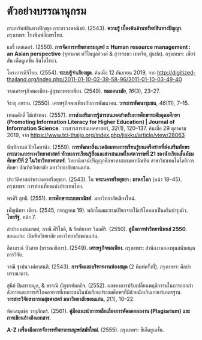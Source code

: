 # ตัวอย่างบรรณานุกรม

กรมทรัพย์สินทางปัญญา กระทรวงพาณิชย์. (2543). **ความรู้ เบื้องต้นด้านทรัพย์สินทางปัญญา**. กรุงเทพฯ: โรงพิมพ์อักษรไทย.



แกรี่ เดสเลอร์. (2550). **การจัดการทรัพยากรมนุษย์ = Human resource management : an Asian perspective** (จุฑามาศ ทวีไพบูลย์วงศ์ & สุวรรธนา เทพจิต, ผู้แปล). กรุงเทพฯ: เพียร์สัน เอ็ดดูเคชั่น อินโดไชน่า.



โครงการดิจิไทย. (2554). **ระบบรู้จำเสียงพูด**. ค้นเมื่อ 12 กันยายน 2019, จาก http://digitized-thailand.org/index.php/2011-01-10-02-39-58-96/2011-01-10-03-49-40



จากเศรษฐกิจพอเพียง-สู่สุขภาพพอเพียง. (2549). **หมออนามัย**, *16*(3), 23–27.



จิรายุ อศราง. (2550). เศรษฐกิจพอเพียงกับการพัฒนาคน. **วารสารพัฒนาชุมชน**, *46*(11), 7–15.



เทอดศักดิ์ ไม้เท้าทอง. (2557). **การส่งเสริมการรู้สารสนเทศสำหรับการศึกษาระดับอุดมศึกษา (Promoting Information Literacy for Higher Education) | Journal of Information Science**. วารสารสารสนเทศศาสตร์, *32*(1), 120–137. ค้นเมื่อ 29 ตุลาคาม 2019, จาก https://www.tci-thaijo.org/index.php/jiskku/article/view/28063



นันทิกานต์ ปักโคทานัง. (2559). **การพัฒนาสิ่งแวดล้อมทางการเรียนรู้บนเครือข่ายที่ส่งเสริมทักษะกระบวนการทางวิทยาศาสตร์ ทักษะการเรียนรู้สื่อและสารสนเทศในศตวรรษที่ 21 ของนักเรียนชั้นมัธมศึกษาปีที่ 2 ในวิชาวิทยาศาสตร์**. วิทยานิพจน์ปริญญาศึกษาศาสตรมหาบัณฑิต สาขาวิชาเทคโนโลยีการศึกษา บัณฑิตวิทยาลัย มหาวิทยาลัยขอนแก่น.



ประวัติศาสตร์พระนครศรีอยุธยา. (2543). ใน **พระนครศรีอยุธยา : มรดกโลก** (หน้า 18–45). กรุงเทพฯ: การท่องเที่ยงแห่งประเทศไทย.



พรศิริ สุทธิ. (2551). **การศึกษาระบบพาณิชย์**. มหาวิทยาลัยเชียงใหม่.



เพ็ญพิชชา เดียว. (2545, กรกฎาคม 19). พลิกโฉมมะขามเปียกจากใช้บริโภคมาเป็นครีมบำรุงผิว. **ไทยรัฐ**, หน้า 7.



ลำปาง แม่นมาตย์, ภรณี ศิริโชติ, & รัตติยากร วิมลศิริ. (2550). **คู่มือการทำวิทยานิพนธ์ 2550**. ขอนแก่น: บัณฑิตวิทยาลัย มหาวิทยาลัยขอนแก่น.



ลีลาภรณ์ บัวสาย (บรรณาธิการ). (2549). **เศรษฐกิจพอเพียง**. กรุงเทพฯ: สำนักงานกองทุนสนับสนุนการวิจัย.



วาณี ฐาปนวงศ์ศาสนติ. (2543). **การจัดและบริหารงานห้องสมุด** (2 พิมพ์ครั้งที่). กรุงเทพฯ: ศิลปาบรรณาคาร.



สุนีย์ ปินทรายมูล, & พรรณี บัญชรหัตถกิจ. (2552). ผลของการปรับเปลี่ยนพฤติกรรมในการออกกําลังกายและการบริโภคอาหารที่เหมาะสมในนักเรียนประถมศึกษาที่มีน้ําหนักเกินเกณฑ์มาตรฐาน. **วารสารวิจัยสาธารณสุขศาสตร์ มหาวิทยาลัยขอนแก่น**, *2*(1), 10–22.



ห้องสมุดช่อ วายุภักตร์. (2561). **คู่มือแนะนำการหลีกเลี่ยงการคัดลอกผลงาน (Plagiarism) และการเขียนอ้างอิงเอกสาร**.



**A-Z เครื่องมือการจัการทรัพยากรมนุษย์สมัยใหม่**. (2555). กรุงเทพฯ: ซีเอ็ดยูเคชั่น.